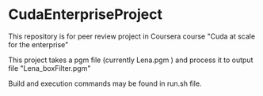 # CudaEnterpriseProject
This repository is for peer review project in Coursera course "Cuda at scale for the enterprise"

This project takes a pgm file (currently Lena.pgm ) and process it to output file "Lena_boxFilter.pgm"

Build and execution commands may be found in run.sh file.
